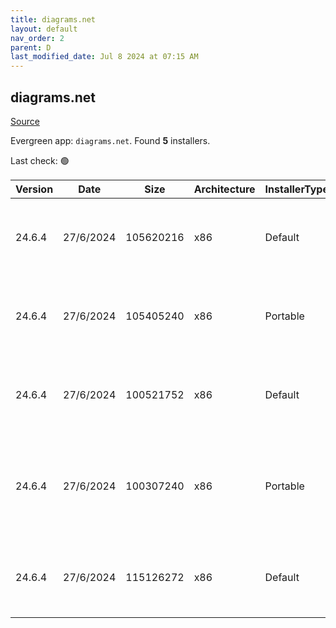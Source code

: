```yaml
---
title: diagrams.net
layout: default
nav_order: 2
parent: D
last_modified_date: Jul 8 2024 at 07:15 AM
---
```


## diagrams.net

[Source](https://www.diagrams.net/)

Evergreen app: `diagrams.net`. Found **5** installers.

Last check: 🟢

| Version | Date      | Size      | Architecture | InstallerType | Type | URI                                                                                                                                                                                                                                            |
| ------- | --------- | --------- | ------------ | ------------- | ---- | ---------------------------------------------------------------------------------------------------------------------------------------------------------------------------------------------------------------------------------------------- |
| 24.6.4  | 27/6/2024 | 105620216 | x86          | Default       | exe  | [https://github.com/jgraph/drawio-desktop/releases/download/v24.6.4/draw.io-24.6.4-windows-installer.exe](https://github.com/jgraph/drawio-desktop/releases/download/v24.6.4/draw.io-24.6.4-windows-installer.exe)                             |
| 24.6.4  | 27/6/2024 | 105405240 | x86          | Portable      | exe  | [https://github.com/jgraph/drawio-desktop/releases/download/v24.6.4/draw.io-24.6.4-windows-no-installer.exe](https://github.com/jgraph/drawio-desktop/releases/download/v24.6.4/draw.io-24.6.4-windows-no-installer.exe)                       |
| 24.6.4  | 27/6/2024 | 100521752 | x86          | Default       | exe  | [https://github.com/jgraph/drawio-desktop/releases/download/v24.6.4/draw.io-ia32-24.6.4-windows-32bit-installer.exe](https://github.com/jgraph/drawio-desktop/releases/download/v24.6.4/draw.io-ia32-24.6.4-windows-32bit-installer.exe)       |
| 24.6.4  | 27/6/2024 | 100307240 | x86          | Portable      | exe  | [https://github.com/jgraph/drawio-desktop/releases/download/v24.6.4/draw.io-ia32-24.6.4-windows-32bit-no-installer.exe](https://github.com/jgraph/drawio-desktop/releases/download/v24.6.4/draw.io-ia32-24.6.4-windows-32bit-no-installer.exe) |
| 24.6.4  | 27/6/2024 | 115126272 | x86          | Default       | msi  | [https://github.com/jgraph/drawio-desktop/releases/download/v24.6.4/draw.io-24.6.4.msi](https://github.com/jgraph/drawio-desktop/releases/download/v24.6.4/draw.io-24.6.4.msi)                                                                 |
